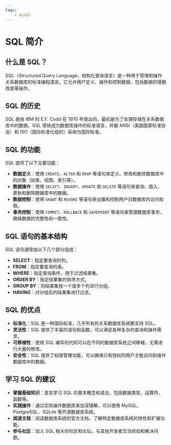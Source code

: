 ```yaml
---
tags:
    - mysql
---
```


# SQL 简介

## 什么是 SQL？

SQL（Structured Query Language，结构化查询语言）是一种用于管理和操作关系数据库的标准编程语言。它允许用户定义、操作和控制数据，包括数据的增删改查等操作。

## SQL 的历史

SQL 是由 IBM 的 E.F. Codd 在 1970 年提出的，最初是为了处理存储在关系数据库中的数据。SQL 很快成为数据库操作的标准语言，并被 ANSI（美国国家标准协会）和 ISO（国际标准化组织）采纳为国际标准。

## SQL 的功能

SQL 提供了以下主要功能：

- **数据定义**：使用 `CREATE`、`ALTER` 和 `DROP` 等语句来定义、修改和删除数据库中的对象（如表、视图、索引等）。
- **数据操作**：使用 `SELECT`、`INSERT`、`UPDATE` 和 `DELETE` 等语句来查询、插入、更新和删除数据库中的数据。
- **数据控制**：使用 `GRANT` 和 `REVOKE` 等语句来设置和控制用户对数据库的访问权限。
- **事务控制**：使用 `COMMIT`、`ROLLBACK` 和 `SAVEPOINT` 等语句来管理数据库事务，确保数据的完整性和一致性。

## SQL 语句的基本结构

SQL 语句通常由以下几个部分组成：

- **SELECT**：指定要查询的列。
- **FROM**：指定要查询的表。
- **WHERE**：指定查询条件，用于过滤结果集。
- **ORDER BY**：指定结果集的排序方式。
- **GROUP BY**：将结果集按一个或多个列进行分组。
- **HAVING**：对分组后的结果集进行过滤。

## SQL 的优点

- **标准化**：SQL 是一种国际标准，几乎所有的关系数据库系统都支持 SQL。
- **灵活性**：SQL 提供了丰富的语句和函数，可以满足各种复杂的查询和操作需求。
- **可移植性**：使用 SQL 编写的代码可以在不同的数据库系统之间移植，无需进行大量的修改。
- **安全性**：SQL 提供了权限管理功能，可以确保只有授权的用户才能访问和操作数据库中的数据。

## 学习 SQL 的建议

- **掌握基础知识**：首先学习 SQL 的基本概念和语法，包括数据类型、运算符、函数等。
- **实践操作**：通过实际操作数据库来加深理解，可以使用 MySQL、PostgreSQL、SQLite 等开源数据库系统。
- **阅读文档**：阅读数据库系统的官方文档，了解特定数据库系统的特性和扩展功能。
- **参与社区**：加入 SQL 相关的社区和论坛，与其他开发者交流经验和解决问题。
